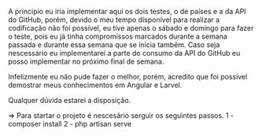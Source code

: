 A principio eu iria implementar aqui os dois testes, o de países e a da API do GitHub,
porém, devido o meu tempo disponível para realizar a codificação não foi possível, eu tive apenas o sábado e domingo
para fazer o teste, pois eu já tinha compromissos marcados durante a semana passada e durante essa semana que se inicia também. 
Caso seja nescessário eu implementarei a parte do consumo da API do GitHub eu posso implementar no próximo final de semana.

Infelizmente eu não pude fazer o melhor, porém, acredito que foi possível demostrar meus conhecimentos em Angular e Larvel.

Qualquer dúvida estarei a disposição.


=> Para startar o projeto é nescesário serguir os seguintes passos.
1 - composer install
2 - php artisan serve
